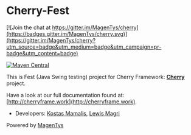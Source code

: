 # Cherry-Fest

[![Join the chat at https://gitter.im/MagenTys/cherry](https://badges.gitter.im/MagenTys/cherry.svg)](https://gitter.im/MagenTys/cherry?utm_source=badge&utm_medium=badge&utm_campaign=pr-badge&utm_content=badge)

[![Maven Central](https://maven-badges.herokuapp.com/maven-central/io.magentys/cherry-fest/badge.svg)](https://maven-badges.herokuapp.com/maven-central/io.magentys/cherry-fest)

This is Fest (Java Swing testing) project for Cherry Framework: **[Cherry](https://github.com/MagenTys/cherry)** project.

Have a look at our full documentation found at:           
[http://cherryframe.work](http://cherryframe.work).
            
            
* Developers: [Kostas Mamalis](@mamalisk), [Lewis Magri](@LewisMagri)

Powered by [MagenTys](http://magentys.io)
